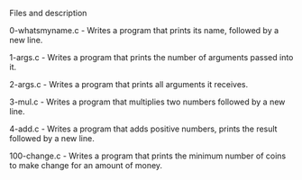 Files and description

0-whatsmyname.c - Writes a program that prints its name, followed by a new line.

1-args.c - Writes a program that prints the number of arguments passed into it.

2-args.c - Writes a program that prints all arguments it receives.

3-mul.c - Writes a program that multiplies two numbers followed by a new line.

4-add.c - Writes a program that adds positive numbers, prints the result followed by a new line.

100-change.c - Writes a program that prints the minimum number of coins to make change for an amount of money.
